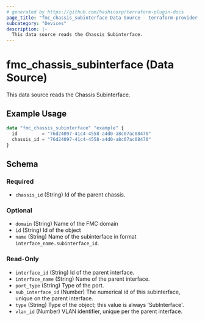 ```yaml
---
# generated by https://github.com/hashicorp/terraform-plugin-docs
page_title: "fmc_chassis_subinterface Data Source - terraform-provider-fmc"
subcategory: "Devices"
description: |-
  This data source reads the Chassis Subinterface.
---
```


# fmc_chassis_subinterface (Data Source)

This data source reads the Chassis Subinterface.

## Example Usage

```terraform
data "fmc_chassis_subinterface" "example" {
  id         = "76d24097-41c4-4558-a4d0-a8c07ac08470"
  chassis_id = "76d24097-41c4-4558-a4d0-a8c07ac08470"
}
```

<!-- schema generated by tfplugindocs -->
## Schema

### Required

- `chassis_id` (String) Id of the parent chassis.

### Optional

- `domain` (String) Name of the FMC domain
- `id` (String) Id of the object
- `name` (String) Name of the subinterface in format `interface_name.subinterface_id`.

### Read-Only

- `interface_id` (String) Id of the parent interface.
- `interface_name` (String) Name of the parent interface.
- `port_type` (String) Type of the port.
- `sub_interface_id` (Number) The numerical id of this subinterface, unique on the parent interface.
- `type` (String) Type of the object; this value is always 'SubInterface'.
- `vlan_id` (Number) VLAN identifier, unique per the parent interface.
